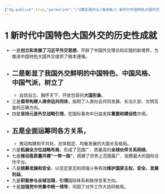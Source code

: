 ```yaml
---
{"dg-publish":true,"permalink":"/习概实践作业/演讲稿/1 新时代中国特色大国外交的历史性成就/","dgPassFrontmatter":true}
---
```



# 1 新时代中国特色大国外交的历史性成就

- 一是**创立和发展了习近平外交思想**，开辟了中国外交理论和实践的新境界，为推进中国特色大国外交提供了根本遵循。
- 二是彰显了我国**外交鲜明的中国特色、中国风格、中国气派**，树立了
    - 
    - 自信自立、胸怀天下、开放包容的**大国形象**。
- 三是**倡导构建人类命运共同体**，指明了人类社会共同发展、长治久安、文明互鉴的正确方向。
- 四是**坚持元首外交战略引领**，在国际事务中日益发挥**重要和建设性**作用。
- 五是**全面运筹同各方关系**，
    - 
    - 推动构建和平共处、总体稳定、均衡发展的大国关系格局。
- 六是**拓展全方位战略布局**，形成了范围广、质量高的**全球伙伴关系网络**。
- 七是**推动高质量共建“一带一路”**，搭建了世界上范围最广、规模最大的国际合作平台。
- 八是**统筹发展和安全**，以坚定意志和顽强斗争有效**维护国家主权、安全、发展利益**。
- 九是**积极参与全球治理**，**引领**国际体系和秩序变革方向。
- 十是**加强党中央集中统一领导**，巩固了对外工作大协同格局。

